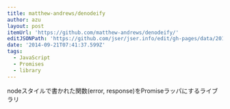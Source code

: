 ```yaml
---
title: matthew-andrews/denodeify
author: azu
layout: post
itemUrl: 'https://github.com/matthew-andrews/denodeify/'
editJSONPath: 'https://github.com/jser/jser.info/edit/gh-pages/data/2014/09/index.json'
date: '2014-09-21T07:41:37.599Z'
tags:
  - JavaScript
  - Promises
  - library
---
```

nodeスタイルで書かれた関数(error, response)をPromiseラッパにするライブラリ
